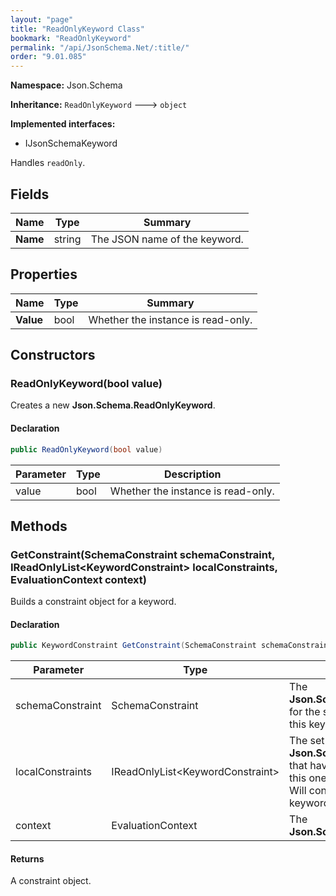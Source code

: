 ```yaml
---
layout: "page"
title: "ReadOnlyKeyword Class"
bookmark: "ReadOnlyKeyword"
permalink: "/api/JsonSchema.Net/:title/"
order: "9.01.085"
---
```

**Namespace:** Json.Schema

**Inheritance:**
`ReadOnlyKeyword`
 🡒 
`object`

**Implemented interfaces:**

- IJsonSchemaKeyword

Handles `readOnly`.

## Fields

| Name | Type | Summary |
|---|---|---|
| **Name** | string | The JSON name of the keyword. |

## Properties

| Name | Type | Summary |
|---|---|---|
| **Value** | bool | Whether the instance is read-only. |

## Constructors

### ReadOnlyKeyword(bool value)

Creates a new **Json.Schema.ReadOnlyKeyword**.

#### Declaration

```c#
public ReadOnlyKeyword(bool value)
```

| Parameter | Type | Description |
|---|---|---|
| value | bool | Whether the instance is read-only. |


## Methods

### GetConstraint(SchemaConstraint schemaConstraint, IReadOnlyList\<KeywordConstraint\> localConstraints, EvaluationContext context)

Builds a constraint object for a keyword.

#### Declaration

```c#
public KeywordConstraint GetConstraint(SchemaConstraint schemaConstraint, IReadOnlyList<KeywordConstraint> localConstraints, EvaluationContext context)
```

| Parameter | Type | Description |
|---|---|---|
| schemaConstraint | SchemaConstraint | The **Json.Schema.SchemaConstraint** for the schema object that houses this keyword. |
| localConstraints | IReadOnlyList\<KeywordConstraint\> | The set of other **Json.Schema.KeywordConstraint**s that have been processed prior to this one.<br>Will contain the constraints for keyword dependencies. |
| context | EvaluationContext | The **Json.Schema.EvaluationContext**. |


#### Returns

A constraint object.

